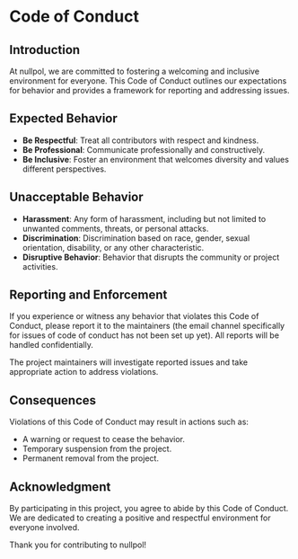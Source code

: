 # Code of Conduct

## Introduction

At nullpol, we are committed to fostering a welcoming and inclusive environment for everyone. This Code of Conduct outlines our expectations for behavior and provides a framework for reporting and addressing issues.

## Expected Behavior

- **Be Respectful**: Treat all contributors with respect and kindness.
- **Be Professional**: Communicate professionally and constructively.
- **Be Inclusive**: Foster an environment that welcomes diversity and values different perspectives.

## Unacceptable Behavior

- **Harassment**: Any form of harassment, including but not limited to unwanted comments, threats, or personal attacks.
- **Discrimination**: Discrimination based on race, gender, sexual orientation, disability, or any other characteristic.
- **Disruptive Behavior**: Behavior that disrupts the community or project activities.

## Reporting and Enforcement

If you experience or witness any behavior that violates this Code of Conduct, please report it to the maintainers (the email channel specifically for issues of code of conduct has not been set up yet). All reports will be handled confidentially.

The project maintainers will investigate reported issues and take appropriate action to address violations.

## Consequences

Violations of this Code of Conduct may result in actions such as:
- A warning or request to cease the behavior.
- Temporary suspension from the project.
- Permanent removal from the project.

## Acknowledgment

By participating in this project, you agree to abide by this Code of Conduct. We are dedicated to creating a positive and respectful environment for everyone involved.

Thank you for contributing to nullpol!
